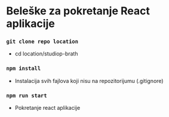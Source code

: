 <h1>Beleške za pokretanje React aplikacije</h1>

### `git clone repo location`
 - cd location/studiop-brath

### `npm install`
 - Instalacija svih fajlova koji nisu na repozitorijumu (.gitignore)
 
### `npm run start`
  - Pokretanje react aplikacije
  
